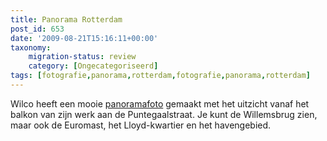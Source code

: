 ```yaml
---
title: Panorama Rotterdam
post_id: 653
date: '2009-08-21T15:16:11+00:00'
taxonomy:
    migration-status: review
    category: [Ongecategoriseerd]
tags: [fotografie,panorama,rotterdam,fotografie,panorama,rotterdam]
---
```

Wilco heeft een mooie [panoramafoto](http://wilcozpics.wordpress.com/2009/08/21/panorama-rotterdam-v1/) gemaakt met het uitzicht vanaf het balkon van zijn werk aan de Puntegaalstraat. Je kunt de Willemsbrug zien, maar ook de Euromast, het Lloyd-kwartier en het havengebied.
